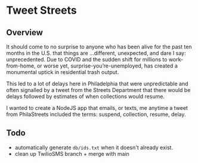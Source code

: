 # Tweet Streets

## Overview

It should come to no surprise to anyone who has been alive for the past ten months in the U.S. that things are …different, unexpected, and dare I say: unprecedented. Due to COVID and the sudden shift for millions to work-from-home, or worse yet, surprise-you’re-unemployed, has created a monumental uptick in residential trash output. 

This led to a lot of delays here in Philadelphia that were unpredictable and often signalled by a tweet from the Streets Department that there would be delays followed by estimates of when collections would resume.

I wanted to create a NodeJS app that emails, or texts, me anytime a tweet from PhilaStreets included the terms: suspend, collection, resume, delay.

## Todo

- automatically generate ```db/ids.txt``` when it doesn't already exist.
- clean up TwilioSMS branch + merge with main


